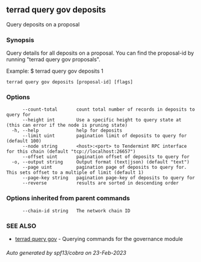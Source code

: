 ## terrad query gov deposits

Query deposits on a proposal

### Synopsis

Query details for all deposits on a proposal.
You can find the proposal-id by running "terrad query gov proposals".

Example:
$ terrad query gov deposits 1

```
terrad query gov deposits [proposal-id] [flags]
```

### Options

```
      --count-total       count total number of records in deposits to query for
      --height int        Use a specific height to query state at (this can error if the node is pruning state)
  -h, --help              help for deposits
      --limit uint        pagination limit of deposits to query for (default 100)
      --node string       <host>:<port> to Tendermint RPC interface for this chain (default "tcp://localhost:26657")
      --offset uint       pagination offset of deposits to query for
  -o, --output string     Output format (text|json) (default "text")
      --page uint         pagination page of deposits to query for. This sets offset to a multiple of limit (default 1)
      --page-key string   pagination page-key of deposits to query for
      --reverse           results are sorted in descending order
```

### Options inherited from parent commands

```
      --chain-id string   The network chain ID
```

### SEE ALSO

* [terrad query gov](terrad_query_gov.md)	 - Querying commands for the governance module

###### Auto generated by spf13/cobra on 23-Feb-2023
